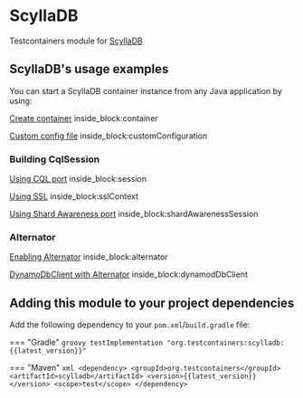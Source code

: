 # ScyllaDB

Testcontainers module for [ScyllaDB](https://hub.docker.com/r/scylladb/scylla)

## ScyllaDB's usage examples

You can start a ScyllaDB container instance from any Java application by using:

<!--codeinclude-->
[Create container](../../../modules/scylladb/src/test/java/org/testcontainers/scylladb/ScyllaDBContainerTest.java) inside_block:container
<!--/codeinclude-->

<!--codeinclude-->
[Custom config file](../../../modules/scylladb/src/test/java/org/testcontainers/scylladb/ScyllaDBContainerTest.java) inside_block:customConfiguration
<!--/codeinclude-->

### Building CqlSession

<!--codeinclude-->
[Using CQL port](../../../modules/scylladb/src/test/java/org/testcontainers/scylladb/ScyllaDBContainerTest.java) inside_block:session
<!--/codeinclude-->

<!--codeinclude-->
[Using SSL](../../../modules/scylladb/src/test/java/org/testcontainers/scylladb/ScyllaDBContainerTest.java) inside_block:sslContext
<!--/codeinclude-->

<!--codeinclude-->
[Using Shard Awareness port](../../../modules/scylladb/src/test/java/org/testcontainers/scylladb/ScyllaDBContainerTest.java) inside_block:shardAwarenessSession
<!--/codeinclude-->

### Alternator

<!--codeinclude-->
[Enabling Alternator](../../../modules/scylladb/src/test/java/org/testcontainers/scylladb/ScyllaDBContainerTest.java) inside_block:alternator
<!--/codeinclude-->

<!--codeinclude-->
[DynamoDbClient with Alternator](../../../modules/scylladb/src/test/java/org/testcontainers/scylladb/ScyllaDBContainerTest.java) inside_block:dynamodDbClient
<!--/codeinclude-->

## Adding this module to your project dependencies

Add the following dependency to your `pom.xml`/`build.gradle` file:

=== "Gradle"
    ```groovy
    testImplementation "org.testcontainers:scylladb:{{latest_version}}"
    ```

=== "Maven"
    ```xml
    <dependency>
        <groupId>org.testcontainers</groupId>
        <artifactId>scylladb</artifactId>
        <version>{{latest_version}}</version>
        <scope>test</scope>
    </dependency>
    ```
